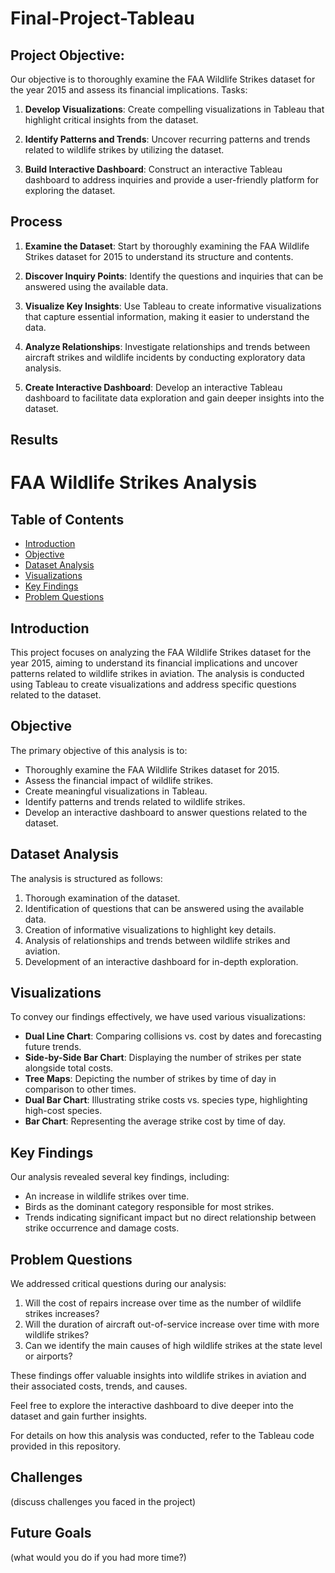 # Final-Project-Tableau

## Project Objective:

Our objective is to thoroughly examine the FAA Wildlife Strikes dataset for the year 2015 and assess its financial implications.
Tasks:
1. **Develop Visualizations**: Create compelling visualizations in Tableau that highlight critical insights from the dataset.

2. **Identify Patterns and Trends**: Uncover recurring patterns and trends related to wildlife strikes by utilizing the dataset.

3. **Build Interactive Dashboard**: Construct an interactive Tableau dashboard to address inquiries and provide a user-friendly platform for exploring the dataset.

## Process

1. **Examine the Dataset**: Start by thoroughly examining the FAA Wildlife Strikes dataset for 2015 to understand its structure and contents.

2. **Discover Inquiry Points**: Identify the questions and inquiries that can be answered using the available data.

3. **Visualize Key Insights**: Use Tableau to create informative visualizations that capture essential information, making it easier to understand the data.

4. **Analyze Relationships**: Investigate relationships and trends between aircraft strikes and wildlife incidents by conducting exploratory data analysis.

5. **Create Interactive Dashboard**: Develop an interactive Tableau dashboard to facilitate data exploration and gain deeper insights into the dataset.


## Results
# FAA Wildlife Strikes Analysis

## Table of Contents
- [Introduction](#introduction)
- [Objective](#objective)
- [Dataset Analysis](#dataset-analysis)
- [Visualizations](#visualizations)
- [Key Findings](#key-findings)
- [Problem Questions](#problem-questions)

## Introduction
This project focuses on analyzing the FAA Wildlife Strikes dataset for the year 2015, aiming to understand its financial implications and uncover patterns related to wildlife strikes in aviation. The analysis is conducted using Tableau to create visualizations and address specific questions related to the dataset.

## Objective
The primary objective of this analysis is to:
- Thoroughly examine the FAA Wildlife Strikes dataset for 2015.
- Assess the financial impact of wildlife strikes.
- Create meaningful visualizations in Tableau.
- Identify patterns and trends related to wildlife strikes.
- Develop an interactive dashboard to answer questions related to the dataset.

## Dataset Analysis
The analysis is structured as follows:
1. Thorough examination of the dataset.
2. Identification of questions that can be answered using the available data.
3. Creation of informative visualizations to highlight key details.
4. Analysis of relationships and trends between wildlife strikes and aviation.
5. Development of an interactive dashboard for in-depth exploration.

## Visualizations
To convey our findings effectively, we have used various visualizations:
- **Dual Line Chart**: Comparing collisions vs. cost by dates and forecasting future trends.
- **Side-by-Side Bar Chart**: Displaying the number of strikes per state alongside total costs.
- **Tree Maps**: Depicting the number of strikes by time of day in comparison to other times.
- **Dual Bar Chart**: Illustrating strike costs vs. species type, highlighting high-cost species.
- **Bar Chart**: Representing the average strike cost by time of day.

## Key Findings
Our analysis revealed several key findings, including:
- An increase in wildlife strikes over time.
- Birds as the dominant category responsible for most strikes.
- Trends indicating significant impact but no direct relationship between strike occurrence and damage costs.

## Problem Questions
We addressed critical questions during our analysis:
1. Will the cost of repairs increase over time as the number of wildlife strikes increases?
2. Will the duration of aircraft out-of-service increase over time with more wildlife strikes?
3. Can we identify the main causes of high wildlife strikes at the state level or airports?

These findings offer valuable insights into wildlife strikes in aviation and their associated costs, trends, and causes.

Feel free to explore the interactive dashboard to dive deeper into the dataset and gain further insights.

For details on how this analysis was conducted, refer to the Tableau code provided in this repository.

## Challenges 
(discuss challenges you faced in the project)

## Future Goals
(what would you do if you had more time?)

